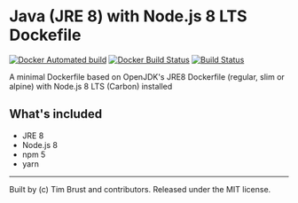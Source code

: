 # Java (JRE 8) with Node.js 8 LTS Dockefile

[![Docker Automated build](https://img.shields.io/docker/automated/timbru31/java-node.svg)](https://hub.docker.com/r/timbru31/java-node/)
[![Docker Build Status](https://img.shields.io/docker/build/timbru31/java-node.svg)](https://hub.docker.com/r/timbru31/java-node/)
[![Build Status](https://travis-ci.org/timbru31/docker-java-node.svg?branch=master)](https://travis-ci.org/timbru31/docker-java-node)

A minimal Dockerfile based on OpenJDK's JRE8 Dockerfile (regular, slim or alpine) with Node.js 8 LTS (Carbon) installed

## What's included

* JRE 8
* Node.js 8
* npm 5
* yarn

---
Built by (c) Tim Brust and contributors. Released under the MIT license.
